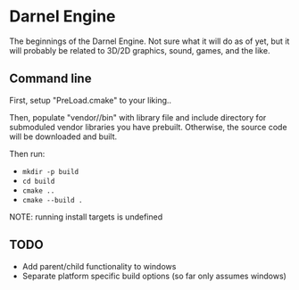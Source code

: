 # Darnel Engine

The beginnings of the Darnel Engine. Not sure what it will do as of yet, but it will probably be related to 3D/2D graphics, sound, games, and the like.

## Command line

First, setup "PreLoad.cmake" to your liking..

Then, populate "vendor/<lib>/bin" with library file and include directory for submoduled vendor libraries you have prebuilt. Otherwise, the source code will be downloaded and built.

Then run:
- `mkdir -p build`
- `cd build`
- `cmake ..`
- `cmake --build .`

NOTE: running install targets is undefined

## TODO
- Add parent/child functionality to windows
- Separate platform specific build options (so far only assumes windows)
